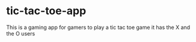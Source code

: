 # tic-tac-toe-app
This is a gaming app for gamers to play a tic tac toe game it has the X and the O users

